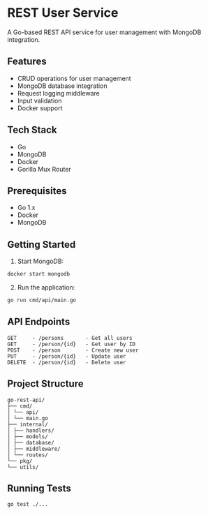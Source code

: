 # REST User Service

A Go-based REST API service for user management with MongoDB integration.

## Features

- CRUD operations for user management
- MongoDB database integration
- Request logging middleware
- Input validation
- Docker support

## Tech Stack

- Go
- MongoDB
- Docker
- Gorilla Mux Router

## Prerequisites

- Go 1.x
- Docker
- MongoDB

## Getting Started

1. Start MongoDB:

```bash
docker start mongodb
```

2. Run the application:

```bash
go run cmd/api/main.go
```

## API Endpoints
```
GET     - /persons       - Get all users
GET     - /person/{id}   - Get user by ID
POST    - /person        - Create new user
PUT     - /person/{id}   - Update user
DELETE  - /person/{id}   - Delete user
```
## Project Structure
```
go-rest-api/
├── cmd/
│ └── api/
│ └── main.go
├── internal/
│ ├── handlers/
│ ├── models/
│ ├── database/
│ ├── middleware/
│ └── routes/
└── pkg/
└── utils/
```

## Running Tests

```bash
go test ./...
```
